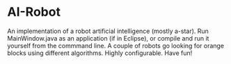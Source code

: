 # AI-Robot
An implementation of a robot artificial intelligence (mostly a-star). Run MainWindow.java as an application (if in Eclipse), 
or compile and run it yourself from the commmand line. A couple of robots go looking for orange blocks using different
algorithms. Highly configurable. Have fun!
